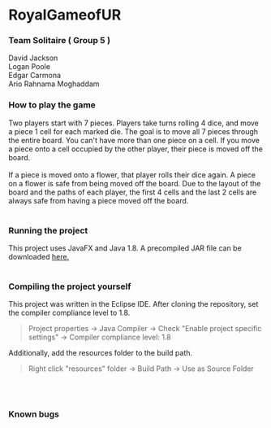 # **RoyalGameofUR**
### Team Solitaire ( Group 5 )
David	Jackson<br />
Logan	Poole<br />
Edgar	Carmona<br />
Ario	Rahnama Moghaddam<br />

### How to play the game
Two players start with 7 pieces. Players take turns rolling 4 dice, and move a piece 1 cell for each marked die. The goal is to move all 7 pieces through the entire board. You can't have more than one piece on a cell. If you move a piece onto a cell occupied by the other player, their piece is moved off the board.
<br />
<br />
If a piece is moved onto a flower, that player rolls their dice again. A piece on a flower is safe from being moved off the board. Due to the layout of the board and the paths of each player, the first 4 cells and the last 2 cells are always safe from having a piece moved off the board.
<br />
<br />

### Running the project
This project uses JavaFX and Java 1.8. A precompiled JAR file can be downloaded [here.](https://github.com/DavidRJ65716/RoyalGameofUR/releases)
<br />
<br />

### Compiling the project yourself
This project was written in the Eclipse IDE. After cloning the repository, set the compiler compliance level to 1.8.<br />
>Project properties -> Java Compiler -> Check "Enable project specific settings" -> Compiler compliance level: 1.8

Additionally, add the resources folder to the build path.<br />
>Right click "resources" folder -> Build Path -> Use as Source Folder
<br />
<br />

### Known bugs
